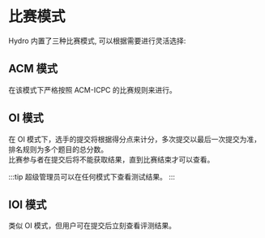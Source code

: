 # 比赛模式

Hydro 内置了三种比赛模式, 可以根据需要进行灵活选择:

## ACM 模式

在该模式下严格按照 ACM-ICPC 的比赛规则来进行。

## OI 模式

在 OI 模式下，选手的提交将根据得分点来计分，多次提交以最后一次提交为准，排名规则为多个题目的总分数。  
比赛参与者在提交后将不能获取结果，直到比赛结束才可以查看。

:::tip
超级管理员可以在任何模式下查看测试结果。
:::

## IOI 模式

类似 OI 模式，但用户可在提交后立刻查看评测结果。
